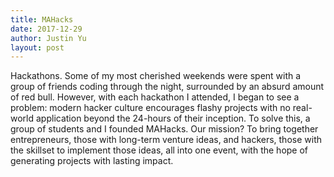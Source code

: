 ```yaml
---
title: MAHacks
date: 2017-12-29
author: Justin Yu
layout: post
---
```


Hackathons. Some of my most cherished weekends were spent with a group of friends coding through the night, surrounded by an absurd amount of red bull. However, with each hackathon I attended, I began to see a problem: modern hacker culture encourages flashy projects with no real-world application beyond the 24-hours of their inception. To solve this, a group of students and I founded MAHacks. Our mission? To bring together entrepreneurs, those with long-term venture ideas, and hackers, those with the skillset to implement those ideas, all into one event, with the hope of generating projects with lasting impact.

